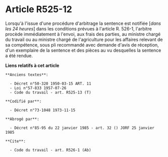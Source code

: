 # Article R525-12

Lorsqu'à l'issue d'une procédure d'arbitrage la sentence est notifiée [*dans  les 24 heures*] dans les conditions prévues à
l'article R. 526-1, l'arbitre procède immédiatement à l'envoi, aux frais des parties, au ministre chargé du travail ou au
ministre chargé de l'agriculture pour les affaires relevant de sa compétence, sous pli recommandé avec demande d'avis de
réception, d'un exemplaire de la sentence et des pièces au vu desquelles la sentence a été rendue.

**Liens relatifs à cet article**

	**Anciens textes**:

	  - Décret n°50-320 1950-03-15 ART. 11
	  - Loi n°57-833 1957-07-26
	  - Code du travail - art. R525-13 (T)

	**Codifié par**:

	  - Décret n°73-1048 1973-11-15

	**Abrogé par**:

	  - Décret n°85-95 du 22 janvier 1985 - art. 32 () JORF 25 janvier 1985

	**Cite**:

	  - Code du travail - art. R526-1 (Ab)
